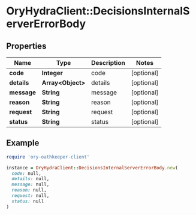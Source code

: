 # OryHydraClient::DecisionsInternalServerErrorBody

## Properties

| Name | Type | Description | Notes |
| ---- | ---- | ----------- | ----- |
| **code** | **Integer** | code | [optional] |
| **details** | **Array&lt;Object&gt;** | details | [optional] |
| **message** | **String** | message | [optional] |
| **reason** | **String** | reason | [optional] |
| **request** | **String** | request | [optional] |
| **status** | **String** | status | [optional] |

## Example

```ruby
require 'ory-oathkeeper-client'

instance = OryHydraClient::DecisionsInternalServerErrorBody.new(
  code: null,
  details: null,
  message: null,
  reason: null,
  request: null,
  status: null
)
```

